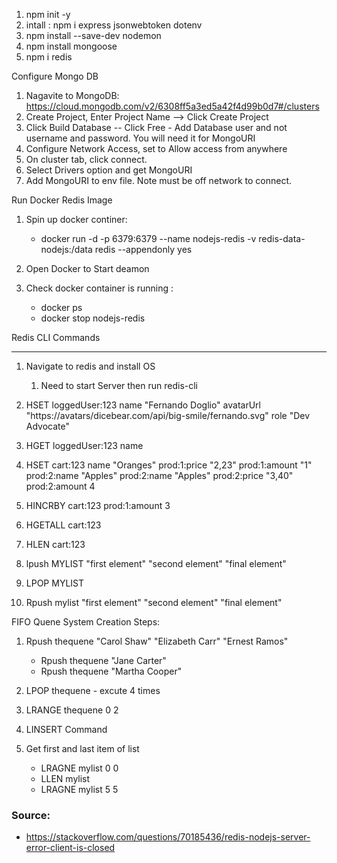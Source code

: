 
1. npm init -y
2. intall :  npm i express jsonwebtoken dotenv
3. npm install --save-dev nodemon
4. npm install mongoose 
5. npm i redis

Configure Mongo DB
1. Nagavite to MongoDB: https://cloud.mongodb.com/v2/6308ff5a3ed5a42f4d99b0d7#/clusters
2. Create Project, Enter Project Name --> Click Create Project
3. Click Build Database -- Click Free - Add Database user and not username and password. You will need it for MongoURI
4. Configure Network Access, set to Allow access from anywhere
5. On cluster tab, click connect.
6. Select Drivers option and get MongoURI
7. Add MongoURI to env file. Note must be off network to connect.

Run Docker Redis Image

1. Spin up docker continer:
   *  docker run -d -p 6379:6379 --name nodejs-redis -v redis-data-nodejs:/data redis --appendonly yes

2. Open Docker to Start deamon
3. Check docker container is running : 
   * docker ps 
   * docker stop nodejs-redis



Redis CLI Commands
____
1. Navigate to redis and install OS
   1. Need to start Server then run redis-cli

2. HSET loggedUser:123 name "Fernando Doglio" avatarUrl "https://avatars/dicebear.com/api/big-smile/fernando.svg" role "Dev Advocate"

3. HGET loggedUser:123 name 

4. HSET cart:123 name "Oranges" prod:1:price "2,23"  prod:1:amount "1" prod:2:name "Apples" prod:2:name "Apples" prod:2:price "3,40" prod:2:amount 4

5. HINCRBY cart:123 prod:1:amount 3

6.  HGETALL cart:123

7.  HLEN cart:123

8.  lpush MYLIST "first element" "second element" "final element"

9.  LPOP MYLIST

10. Rpush mylist "first element" "second element" "final element"

FIFO Quene System Creation Steps:
1. Rpush thequene "Carol Shaw" "Elizabeth Carr" "Ernest Ramos"
   * Rpush thequene "Jane Carter" 
   * Rpush thequene "Martha Cooper" 

2. LPOP thequene - excute 4 times 
3. LRANGE thequene 0 2
4. LINSERT Command 
5. Get first and last item of list
   * LRAGNE mylist 0 0
   * LLEN mylist 
   * LRAGNE mylist 5 5

### Source: 
* https://stackoverflow.com/questions/70185436/redis-nodejs-server-error-client-is-closed